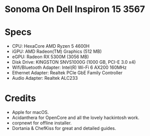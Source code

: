 # Sonoma On Dell Inspiron 15 3567


# Specs
-	CPU: HexaCore AMD Ryzen 5 4600H
- iGPU: AMD Radeon(TM) Graphics (512 MB)
- eGPU: Radeon RX 5300M (3056 MB)
- Disk Drive: KINGSTON SNVS1000G (1000 GB, PCI-E 3.0 x4)
- Wifi/Bluetooth Adapter: Intel(R) Wi-Fi 6 AX200 160MHz
- Ethernet Adapter: Realtek PCIe GbE Family Controller
- Audio Adapter: Realtek ALC233

# Credits
- Apple for macOS.
- Acidanthera for OpenCore and all the lovely hackintosh work.
- corpnewt for offline installer.
- Dortania & ChefKiss for great and detailed guides.
